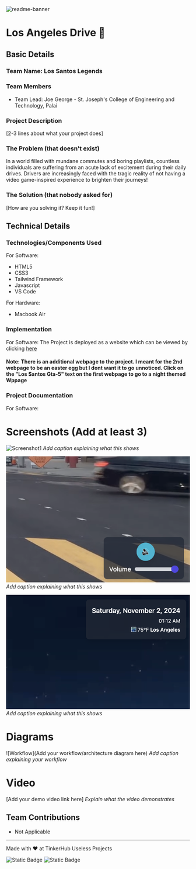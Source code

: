 <img width="1280" alt="readme-banner" src="https://github.com/user-attachments/assets/35332e92-44cb-425b-9dff-27bcf1023c6c">

# Los Angeles Drive 🎯


## Basic Details
### Team Name: Los Santos Legends


### Team Members
- Team Lead: Joe George - St. Joseph's College of Engineering and Technology, Palai

### Project Description
[2-3 lines about what your project does]

### The Problem (that doesn't exist)
In a world filled with mundane commutes and boring playlists, countless individuals are suffering from an acute lack of excitement during their daily drives. Drivers are increasingly faced with the tragic reality of not having a video game-inspired experience to brighten their journeys!

### The Solution (that nobody asked for)
[How are you solving it? Keep it fun!]

## Technical Details
### Technologies/Components Used
For Software:
- HTML5
- CSS3
- Tailwind Framework
- Javascript
- VS Code

For Hardware:
- Macbook Air

### Implementation
For Software: 
The Project is deployed as a website which can be viewed by clicking [here](https://joegeorge022.github.io/Los-Angeles-Drive/)

#### Note: There is an additional webpage to the project. I meant for the 2nd webpage to be an easter egg but I dont want it to go unnoticed. Click on the "Los Santos Gta-5" text on the first webpage to go to a night themed Wppage

### Project Documentation
For Software:

# Screenshots (Add at least 3)
![Screenshot1](Screenshots/pic1.png)
*Add caption explaining what this shows*

![Screenshot2](Screenshots/pic2.png)
*Add caption explaining what this shows*

![Screenshot3](Screenshots/pic3.png)
*Add caption explaining what this shows*

# Diagrams
![Workflow](Add your workflow/architecture diagram here)
*Add caption explaining your workflow*

# Video
[Add your demo video link here]
*Explain what the video demonstrates*

## Team Contributions
- Not Applicable

---
Made with ❤️ at TinkerHub Useless Projects 

![Static Badge](https://img.shields.io/badge/TinkerHub-24?color=%23000000&link=https%3A%2F%2Fwww.tinkerhub.org%2F)
![Static Badge](https://img.shields.io/badge/UselessProject--24-24?link=https%3A%2F%2Fwww.tinkerhub.org%2Fevents%2FQ2Q1TQKX6Q%2FUseless%2520Projects)
